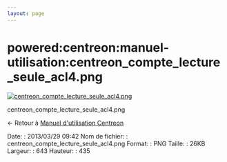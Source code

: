 ```yaml
---
layout: page
---
```


powered:centreon:manuel-utilisation:centreon\_compte\_lecture\_seule\_acl4.png
==============================================================================

[![centreon\_compte\_lecture\_seule\_acl4.png](../../..//assets/media/powered/centreon/manuel-utilisation/centreon_compte_lecture_seule_acl4.png@cache=&w=643&h=435 "centreon_compte_lecture_seule_acl4.png")](../../..//assets/media/powered/centreon/manuel-utilisation/centreon_compte_lecture_seule_acl4.png@cache= "Afficher le fichier original")

centreon\_compte\_lecture\_seule\_acl4.png

← Retour à [Manuel d'utilisation
Centreon](../../../../centreon/manuel-utilisation/start.html "centreon:manuel-utilisation:start")

Date:
:   2013/03/29 09:42
Nom de fichier:
:   centreon\_compte\_lecture\_seule\_acl4.png
Format:
:   PNG
Taille:
:   26KB
Largeur:
:   643
Hauteur:
:   435


